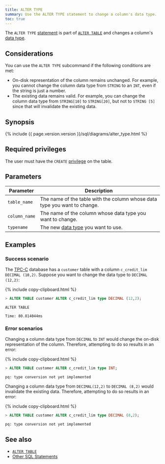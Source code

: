 ```yaml
---
title: ALTER TYPE
summary: Use the ALTER TYPE statement to change a column's data type.
toc: true
---
```


The `ALTER TYPE` [statement](sql-statements.html) is part of [`ALTER TABLE`](alter-table.html) and changes a column's [data type](data-types.html).

## Considerations

You can use the `ALTER TYPE` subcommand if the following conditions are met:

- On-disk representation of the column remains unchanged. For example, you cannot change the column data type from `STRING` to an `INT`, even if the string is just a number.
- The existing data remains valid. For example, you can change the column data type from `STRING[10]` to `STRING[20]`, but not to `STRING [5]` since that will invalidate the existing data.

## Synopsis

<div>
{% include {{ page.version.version }}/sql/diagrams/alter_type.html %}
</div>

## Required privileges

The user must have the `CREATE` [privilege](authorization.html#assign-privileges) on the table.

## Parameters

| Parameter | Description
|-----------|-------------
| `table_name` | The name of the table with the column whose data type you want to change.
| `column_name` | The name of the column whose data type you want to change.
| `typename` | The new [data type](data-types.html) you want to use.

## Examples

### Success scenario

The [TPC-C](performance-benchmarking-with-tpc-c.html) database has a `customer` table with a column `c_credit_lim DECIMAL (10,2)`. Suppose you want to change the data type to `DECIMAL (12,2)`:

{% include copy-clipboard.html %}
~~~ sql
> ALTER TABLE customer ALTER c_credit_lim type DECIMAL (12,2);
~~~

~~~
ALTER TABLE

Time: 80.814044ms
~~~

### Error scenarios

Changing a column data type from `DECIMAL` to `INT` would change the on-disk representation of the column. Therefore, attempting to do so results in an error:

{% include copy-clipboard.html %}
~~~ sql
> ALTER TABLE customer ALTER c_credit_lim type INT;
~~~

~~~
pq: type conversion not yet implemented
~~~

Changing a column data type from `DECIMAL(12,2)` to `DECIMAL (8,2)` would invalidate the existing data. Therefore, attempting to do so results in an error:

{% include copy-clipboard.html %}
~~~ sql
> ALTER TABLE customer ALTER c_credit_lim type DECIMAL (8,2);
~~~

~~~
pq: type conversion not yet implemented
~~~

## See also

- [`ALTER TABLE`](alter-table.html)
- [Other SQL Statements](sql-statements.html)
